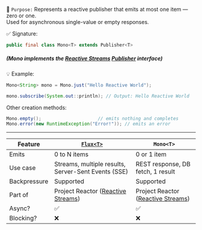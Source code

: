 📌 `Purpose:`
Represents a reactive publisher that emits at most one item — zero or one.  
Used for asynchronous single-value or empty responses.

✅ Signature:

```java
public final class Mono<T> extends Publisher<T>
```
##### (Mono implements the [Reactive Streams](https://github.com/mnp014/Java/blob/master/Java8/Reactive%20programming/Reactive%20Streams.md) [Publisher](https://github.com/mnp014/Java/blob/master/Java8/Reactive%20programming/Reactive%20Streams.md) interface)

💡 Example:

```java
Mono<String> mono = Mono.just("Hello Reactive World");

mono.subscribe(System.out::println); // Output: Hello Reactive World
```

Other creation methods:
```java
Mono.empty();                     // emits nothing and completes
Mono.error(new RuntimeException("Error!")); // emits an error
```

---

| Feature       | [`Flux<T>`](https://github.com/mnp014/Java/blob/master/Java8/Reactive%20programming/Flux%3CT%3E.md)                                        | `Mono<T>`                                      |
|----------------|------------------------------------------------|--------------------------------------------------|
| Emits         |  0 to N items                                        |0 or 1 item                                   |
| Use case      |  Streams, multiple results, Server-Sent Events (SSE) |REST response, DB fetch, 1 result             |
| Backpressure  | Supported                                            |Supported                                     | 
| Part of       |  Project Reactor  ([Reactive Streams](https://github.com/mnp014/Java/blob/master/Java8/Reactive%20programming/Intro.md))                 |Project Reactor ([Reactive Streams](https://github.com/mnp014/Java/blob/master/Java8/Reactive%20programming/Intro.md))            |
| Async?        |  ✅                                                 |  ✅                                          | 
| Blocking?     |  ❌                                                 |  ❌                                          |           
